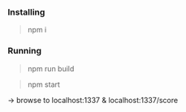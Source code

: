 ### Installing
>npm i


### Running
>npm run build

>npm start

-> browse to localhost:1337 & localhost:1337/score
